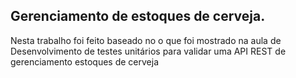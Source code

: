 <h2> Gerenciamento de estoques de cerveja.</h2>

Nesta trabalho foi feito baseado no  o que foi  mostrado na aula de  Desenvolvimento de testes unitários para validar uma API REST de gerenciamento estoques de cerveja




